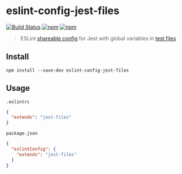 # eslint-config-jest-files

[![Build Status](https://travis-ci.com/timche/eslint-config-jest-files.svg?branch=master)](https://travis-ci.com/timche/eslint-config-jest-files)
[![npm](https://img.shields.io/npm/v/eslint-config-jest-files.svg)](https://www.npmjs.com/package/eslint-config-jest-files)
[![npm](https://img.shields.io/npm/dm/eslint-config-jest-files.svg)](https://www.npmjs.com/package/eslint-config-jest-files)

> ESLint [shareable config](http://eslint.org/docs/developer-guide/shareable-configs.html) for Jest with global variables in [test files](https://facebook.github.io/jest/docs/en/configuration.html#testmatch-array-string)

## Install

```
npm install --save-dev eslint-config-jest-files
```

## Usage

`.eslintrc`

```json
{
  "extends": "jest-files"
}
```

`package.json`

```json
{
  "eslintConfig": {
    "extends": "jest-files"
  }
}
```
